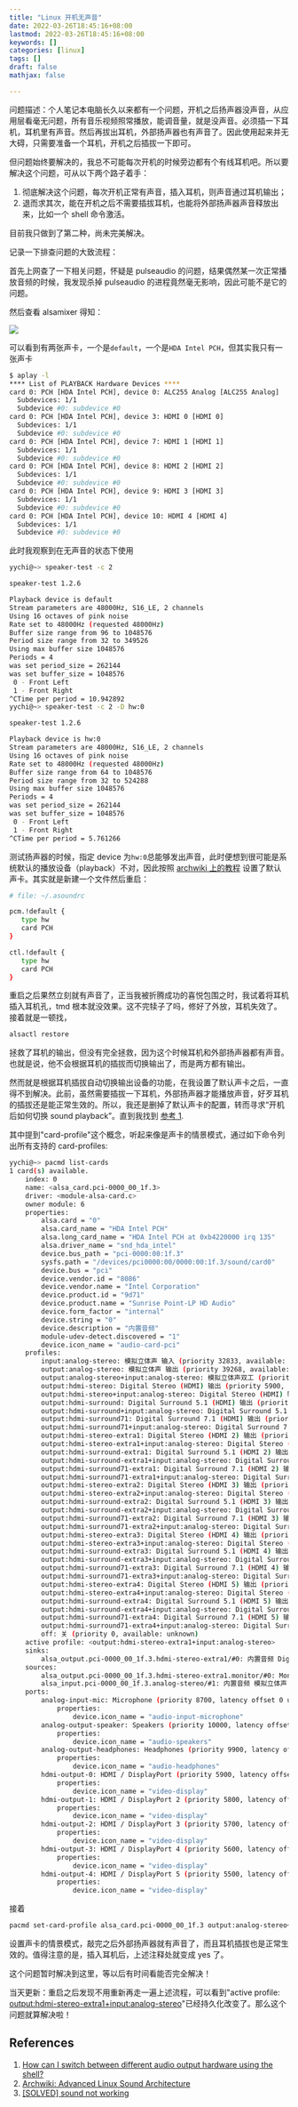 ```yaml
---
title: "Linux 开机无声音"
date: 2022-03-26T18:45:16+08:00
lastmod: 2022-03-26T18:45:16+08:00
keywords: []
categories: [linux]
tags: []
draft: false
mathjax: false

---
```



问题描述：个人笔记本电脑长久以来都有一个问题，开机之后扬声器没声音，从应用层看毫无问题，所有音乐视频照常播放，能调音量，就是没声音。必须插一下耳机，耳机里有声音。然后再拔出耳机，外部扬声器也有声音了。因此使用起来并无大碍，只需要准备一个耳机，开机之后插拔一下即可。

但问题始终要解决的，我总不可能每次开机的时候旁边都有个有线耳机吧。所以要解决这个问题，可从以下两个路子着手：

1. 彻底解决这个问题，每次开机正常有声音，插入耳机，则声音通过耳机输出；
2. 退而求其次，能在开机之后不需要插拔耳机，也能将外部扬声器声音释放出来，比如一个 shell 命令激活。

目前我只做到了第二种，尚未完美解决。

记录一下排查问题的大致流程：

首先上网查了一下相关问题，怀疑是 pulseaudio 的问题，结果偶然某一次正常播放音频的时候，我发现杀掉 pulseaudio 的进程竟然毫无影响，因此可能不是它的问题。

然后查看 alsamixer 得知：

![](AlsaMixer.png)

可以看到有两张声卡，一个是`default`，一个是`HDA Intel PCH`，但其实我只有一张声卡
```bash
$ aplay -l
**** List of PLAYBACK Hardware Devices ****
card 0: PCH [HDA Intel PCH], device 0: ALC255 Analog [ALC255 Analog]
  Subdevices: 1/1
  Subdevice #0: subdevice #0
card 0: PCH [HDA Intel PCH], device 3: HDMI 0 [HDMI 0]
  Subdevices: 1/1
  Subdevice #0: subdevice #0
card 0: PCH [HDA Intel PCH], device 7: HDMI 1 [HDMI 1]
  Subdevices: 1/1
  Subdevice #0: subdevice #0
card 0: PCH [HDA Intel PCH], device 8: HDMI 2 [HDMI 2]
  Subdevices: 1/1
  Subdevice #0: subdevice #0
card 0: PCH [HDA Intel PCH], device 9: HDMI 3 [HDMI 3]
  Subdevices: 1/1
  Subdevice #0: subdevice #0
card 0: PCH [HDA Intel PCH], device 10: HDMI 4 [HDMI 4]
  Subdevices: 1/1
  Subdevice #0: subdevice #0
```

此时我观察到在无声音的状态下使用
```bash
yychi@~> speaker-test -c 2

speaker-test 1.2.6

Playback device is default
Stream parameters are 48000Hz, S16_LE, 2 channels
Using 16 octaves of pink noise
Rate set to 48000Hz (requested 48000Hz)
Buffer size range from 96 to 1048576
Period size range from 32 to 349526
Using max buffer size 1048576
Periods = 4
was set period_size = 262144
was set buffer_size = 1048576
 0 - Front Left
 1 - Front Right
^CTime per period = 10.942892
yychi@~> speaker-test -c 2 -D hw:0

speaker-test 1.2.6

Playback device is hw:0
Stream parameters are 48000Hz, S16_LE, 2 channels
Using 16 octaves of pink noise
Rate set to 48000Hz (requested 48000Hz)
Buffer size range from 64 to 1048576
Period size range from 32 to 524288
Using max buffer size 1048576
Periods = 4
was set period_size = 262144
was set buffer_size = 1048576
 0 - Front Left
 1 - Front Right
^CTime per period = 5.761266
```
测试扬声器的时候，指定 device 为`hw:0`总能够发出声音，此时便想到很可能是系统默认的播放设备（playback）不对，因此按照 [archwiki 上的教程][1] 设置了默认声卡。其实就是新建一个文件然后重启：
```sh
# file: ~/.asoundrc

pcm.!default {
   type hw
   card PCH
}

ctl.!default {
   type hw
   card PCH
}
```

重启之后果然立刻就有声音了，正当我被折腾成功的喜悦包围之时，我试着将耳机插入耳机孔，tmd 根本就没效果。这不完犊子了吗，修好了外放，耳机失效了。接着就是一顿找，
```bash
alsactl restore
```
拯救了耳机的输出，但没有完全拯救，因为这个时候耳机和外部扬声器都有声音。也就是说，他不会根据耳机的插拔而切换输出了，而是两方都有输出。

然而就是根据耳机插拔自动切换输出设备的功能，在我设置了默认声卡之后，一直得不到解决。此前，虽然需要插拔一下耳机，外部扬声器才能播放声音，好歹耳机的插拔还是能正常生效的。所以，我还是删掉了默认声卡的配置，转而寻求“开机后如何切换 sound playback”。直到我找到 [参考 1][2].

其中提到"card-profile"这个概念，听起来像是声卡的情景模式，通过如下命令列出所有支持的 card-profiles:
```bash
yychi@~> pacmd list-cards
1 card(s) available.
    index: 0
	name: <alsa_card.pci-0000_00_1f.3>
	driver: <module-alsa-card.c>
	owner module: 6
	properties:
		alsa.card = "0"
		alsa.card_name = "HDA Intel PCH"
		alsa.long_card_name = "HDA Intel PCH at 0xb4220000 irq 135"
		alsa.driver_name = "snd_hda_intel"
		device.bus_path = "pci-0000:00:1f.3"
		sysfs.path = "/devices/pci0000:00/0000:00:1f.3/sound/card0"
		device.bus = "pci"
		device.vendor.id = "8086"
		device.vendor.name = "Intel Corporation"
		device.product.id = "9d71"
		device.product.name = "Sunrise Point-LP HD Audio"
		device.form_factor = "internal"
		device.string = "0"
		device.description = "内置音频"
		module-udev-detect.discovered = "1"
		device.icon_name = "audio-card-pci"
	profiles:
		input:analog-stereo: 模拟立体声 输入 (priority 32833, available: unknown)
		output:analog-stereo: 模拟立体声 输出 (priority 39268, available: unknown)
		output:analog-stereo+input:analog-stereo: 模拟立体声双工 (priority 39333, available: unknown)
		output:hdmi-stereo: Digital Stereo (HDMI) 输出 (priority 5900, available: no)
		output:hdmi-stereo+input:analog-stereo: Digital Stereo (HDMI) 输出 + 模拟立体声 输入 (priority 5965, available: unknown)
		output:hdmi-surround: Digital Surround 5.1 (HDMI) 输出 (priority 800, available: no)
		output:hdmi-surround+input:analog-stereo: Digital Surround 5.1 (HDMI) 输出 + 模拟立体声 输入 (priority 865, available: unknown)
		output:hdmi-surround71: Digital Surround 7.1 (HDMI) 输出 (priority 800, available: no)
		output:hdmi-surround71+input:analog-stereo: Digital Surround 7.1 (HDMI) 输出 + 模拟立体声 输入 (priority 865, available: unknown)
		output:hdmi-stereo-extra1: Digital Stereo (HDMI 2) 输出 (priority 5700, available: no)
		output:hdmi-stereo-extra1+input:analog-stereo: Digital Stereo (HDMI 2) 输出 + 模拟立体声 输入 (priority 5765, available: unknown)
		output:hdmi-surround-extra1: Digital Surround 5.1 (HDMI 2) 输出 (priority 600, available: no)
		output:hdmi-surround-extra1+input:analog-stereo: Digital Surround 5.1 (HDMI 2) 输出 + 模拟立体声 输入 (priority 665, available: unknown)
		output:hdmi-surround71-extra1: Digital Surround 7.1 (HDMI 2) 输出 (priority 600, available: no)
		output:hdmi-surround71-extra1+input:analog-stereo: Digital Surround 7.1 (HDMI 2) 输出 + 模拟立体声 输入 (priority 665, available: unknown)
		output:hdmi-stereo-extra2: Digital Stereo (HDMI 3) 输出 (priority 5700, available: no)
		output:hdmi-stereo-extra2+input:analog-stereo: Digital Stereo (HDMI 3) 输出 + 模拟立体声 输入 (priority 5765, available: unknown)
		output:hdmi-surround-extra2: Digital Surround 5.1 (HDMI 3) 输出 (priority 600, available: no)
		output:hdmi-surround-extra2+input:analog-stereo: Digital Surround 5.1 (HDMI 3) 输出 + 模拟立体声 输入 (priority 665, available: unknown)
		output:hdmi-surround71-extra2: Digital Surround 7.1 (HDMI 3) 输出 (priority 600, available: no)
		output:hdmi-surround71-extra2+input:analog-stereo: Digital Surround 7.1 (HDMI 3) 输出 + 模拟立体声 输入 (priority 665, available: unknown)
		output:hdmi-stereo-extra3: Digital Stereo (HDMI 4) 输出 (priority 5700, available: no)
		output:hdmi-stereo-extra3+input:analog-stereo: Digital Stereo (HDMI 4) 输出 + 模拟立体声 输入 (priority 5765, available: unknown)
		output:hdmi-surround-extra3: Digital Surround 5.1 (HDMI 4) 输出 (priority 600, available: no)
		output:hdmi-surround-extra3+input:analog-stereo: Digital Surround 5.1 (HDMI 4) 输出 + 模拟立体声 输入 (priority 665, available: unknown)
		output:hdmi-surround71-extra3: Digital Surround 7.1 (HDMI 4) 输出 (priority 600, available: no)
		output:hdmi-surround71-extra3+input:analog-stereo: Digital Surround 7.1 (HDMI 4) 输出 + 模拟立体声 输入 (priority 665, available: unknown)
		output:hdmi-stereo-extra4: Digital Stereo (HDMI 5) 输出 (priority 5700, available: no)
		output:hdmi-stereo-extra4+input:analog-stereo: Digital Stereo (HDMI 5) 输出 + 模拟立体声 输入 (priority 5765, available: unknown)
		output:hdmi-surround-extra4: Digital Surround 5.1 (HDMI 5) 输出 (priority 600, available: no)
		output:hdmi-surround-extra4+input:analog-stereo: Digital Surround 5.1 (HDMI 5) 输出 + 模拟立体声 输入 (priority 665, available: unknown)
		output:hdmi-surround71-extra4: Digital Surround 7.1 (HDMI 5) 输出 (priority 600, available: no)
		output:hdmi-surround71-extra4+input:analog-stereo: Digital Surround 7.1 (HDMI 5) 输出 + 模拟立体声 输入 (priority 665, available: unknown)
		off: 关 (priority 0, available: unknown)
	active profile: <output:hdmi-stereo-extra1+input:analog-stereo>
	sinks:
		alsa_output.pci-0000_00_1f.3.hdmi-stereo-extra1/#0: 内置音频 Digital Stereo (HDMI 2)
	sources:
		alsa_output.pci-0000_00_1f.3.hdmi-stereo-extra1.monitor/#0: Monitor of 内置音频 Digital Stereo (HDMI 2)
		alsa_input.pci-0000_00_1f.3.analog-stereo/#1: 内置音频 模拟立体声
	ports:
		analog-input-mic: Microphone (priority 8700, latency offset 0 usec, available: unknown)
			properties:
				device.icon_name = "audio-input-microphone"
		analog-output-speaker: Speakers (priority 10000, latency offset 0 usec, available: unknown)
			properties:
				device.icon_name = "audio-speakers"
		analog-output-headphones: Headphones (priority 9900, latency offset 0 usec, available: no)
			properties:
				device.icon_name = "audio-headphones"
		hdmi-output-0: HDMI / DisplayPort (priority 5900, latency offset 0 usec, available: no)  # available: yes if headphone plugged
			properties:
				device.icon_name = "video-display"
		hdmi-output-1: HDMI / DisplayPort 2 (priority 5800, latency offset 0 usec, available: no)
			properties:
				device.icon_name = "video-display"
		hdmi-output-2: HDMI / DisplayPort 3 (priority 5700, latency offset 0 usec, available: no)
			properties:
				device.icon_name = "video-display"
		hdmi-output-3: HDMI / DisplayPort 4 (priority 5600, latency offset 0 usec, available: no)
			properties:
				device.icon_name = "video-display"
		hdmi-output-4: HDMI / DisplayPort 5 (priority 5500, latency offset 0 usec, available: no)
			properties:
				device.icon_name = "video-display"

```
接着
```bash
pacmd set-card-profile alsa_card.pci-0000_00_1f.3 output:analog-stereo+input:analog-stereo
```
设置声卡的情景模式，敲完之后外部扬声器就有声音了，而且耳机插拔也是正常生效的。值得注意的是，插入耳机后，上述注释处就变成 yes 了。

这个问题暂时解决到这里，等以后有时间看能否完全解决！

当天更新：重启之后发现不用重新再走一遍上述流程，可以看到"active profile: <output:hdmi-stereo-extra1+input:analog-stereo>"已经持久化改变了。那么这个问题就算解决啦！

## References

1. [How can I switch between different audio output hardware using the shell?][2]
2. [Archwiki: Advanced Linux Sound Architecture][1]
3. [[SOLVED] sound not working][3]


[1]: https://wiki.archlinux.org/title/Advanced_Linux_Sound_Architecture#Set_the_default_sound_card
[2]: https://unix.stackexchange.com/questions/62818/how-can-i-switch-between-different-audio-output-hardware-using-the-shell
[3]: https://bbs.archlinux.org/viewtopic.php?pid=981405#p981405/
